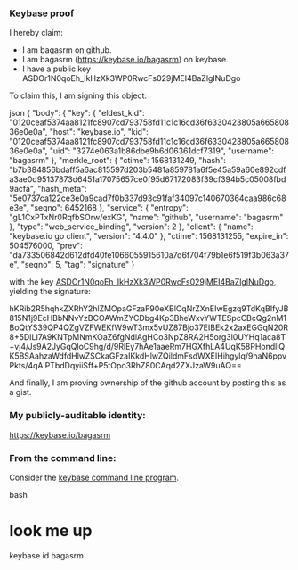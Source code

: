 ### Keybase proof

I hereby claim:

  * I am bagasrm on github.
  * I am bagasrm (https://keybase.io/bagasrm) on keybase.
  * I have a public key ASDOr1N0qoEh_IkHzXk3WP0RwcFs029jMEI4BaZlgINuDgo

To claim this, I am signing this object:

json
{
  "body": {
    "key": {
      "eldest_kid": "0120ceaf5374aa8121fc8907cd793758fd11c1c16cd36f6330423805a66580836e0e0a",
      "host": "keybase.io",
      "kid": "0120ceaf5374aa8121fc8907cd793758fd11c1c16cd36f6330423805a66580836e0e0a",
      "uid": "3274e063a1b86dbe9b6d06361dcf7319",
      "username": "bagasrm"
    },
    "merkle_root": {
      "ctime": 1568131249,
      "hash": "b7b384856bdaff5a6ac815597d203b5481a859781a6f5e45a59a60e892cdfa3ae0d95137873d6451a17075657ce0f95d67172083f39cf394b5c05008fbd9acfa",
      "hash_meta": "5e0737ca122ce3e0a9cad7f0b337d93c91faf34097c140670364caa986c68e3e",
      "seqno": 6452168
    },
    "service": {
      "entropy": "gL1CxPTxNr0RqfbSOrw/exKG",
      "name": "github",
      "username": "bagasrm"
    },
    "type": "web_service_binding",
    "version": 2
  },
  "client": {
    "name": "keybase.io go client",
    "version": "4.4.0"
  },
  "ctime": 1568131255,
  "expire_in": 504576000,
  "prev": "da733506842d612dfd40fe1066055915610a7d6f704f79b1e6f519f3b063a37e",
  "seqno": 5,
  "tag": "signature"
}


with the key [ASDOr1N0qoEh_IkHzXk3WP0RwcFs029jMEI4BaZlgINuDgo](https://keybase.io/bagasrm), yielding the signature:


hKRib2R5hqhkZXRhY2hlZMOpaGFzaF90eXBlCqNrZXnEIwEgzq9TdKqBIfyJB815N1j9EcHBbNNvYzBCOAWmZYCDbg4Kp3BheWxvYWTESpcCBcQg2nM1BoQtYS39QP4QZgVZFWEKfW9wT3mx5vUZ87Bjo37EIBEk2x2axEGGqN20R8+5DILI7A9KNTpMNmKOaZ6fgNdlAgHCo3NpZ8RA2H5org3l0UYHq1aca8T+vj4/Js9A2JyGqQloC9hg/d/9RlEy7hAe1aaeRm7HGXfhLA4UqK58PHondllQK5BSAahzaWdfdHlwZSCkaGFzaIKkdHlwZQildmFsdWXEIHihgylq/9haN6ppvPkts/4qAlPTbdDqyiiSff+P5tOpo3RhZ80CAqd2ZXJzaW9uAQ==



And finally, I am proving ownership of the github account by posting this as a gist.

### My publicly-auditable identity:

https://keybase.io/bagasrm

### From the command line:

Consider the [keybase command line program](https://keybase.io/download).

bash
# look me up
keybase id bagasrm
